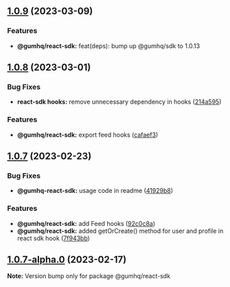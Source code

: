 ## [1.0.9](https://github.com/gumhq/sdk/compare/v1.0.10...v1.0.9) (2023-03-09)

### Features

- **@gumhq/react-sdk:** feat(deps): bump up @gumhq/sdk to 1.0.13

## [1.0.8](https://github.com/gumhq/sdk/compare/v1.0.10...v1.0.8) (2023-03-01)

### Bug Fixes

- **react-sdk hooks:** remove unnecessary dependency in hooks ([214a595](https://github.com/gumhq/sdk/commit/214a595f50ab35d129c662cd20e495801d5329f9))

### Features

- **@gumhq/react-sdk:** export feed hooks ([cafaef3](https://github.com/gumhq/sdk/commit/cafaef3cd255b38819d805950f918a434afbc1be))

## [1.0.7](https://github.com/gumhq/sdk/compare/v1.0.10...v1.0.7) (2023-02-23)

### Bug Fixes

- **@gumhq-react-sdk:** usage code in readme ([41929b8](https://github.com/gumhq/sdk/commit/41929b8af6ad0bbf0ffb2ec0b39777bd93cabc29))

### Features

- **@gumhq/react-sdk:** add Feed hooks ([92c0c8a](https://github.com/gumhq/sdk/commit/92c0c8ade1508b6445d7a0fb377def4067c8ab81))
- **@gumhq/react-sdk:** added getOrCreate() method for user and profile in react sdk hook ([7f943bb](https://github.com/gumhq/sdk/commit/7f943bb1542996162c6b1cd47351f0b64f92b098))

## [1.0.7-alpha.0](https://github.com/gumhq/sdk/compare/@gumhq/react-sdk@1.0.6...@gumhq/react-sdk@1.0.7-alpha.0) (2023-02-17)

**Note:** Version bump only for package @gumhq/react-sdk

